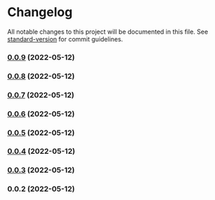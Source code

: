 # Changelog

All notable changes to this project will be documented in this file. See [standard-version](https://github.com/conventional-changelog/standard-version) for commit guidelines.

### [0.0.9](https://github.com/exoort/nuxt-cache-data/compare/v0.0.8...v0.0.9) (2022-05-12)

### [0.0.8](https://github.com/exoort/nuxt-cache-data/compare/v0.0.7...v0.0.8) (2022-05-12)

### [0.0.7](https://github.com/exoort/nuxt-cache-data/compare/v0.0.6...v0.0.7) (2022-05-12)

### [0.0.6](https://github.com/exoort/nuxt-cache-data/compare/v0.0.5...v0.0.6) (2022-05-12)

### [0.0.5](https://github.com/exoort/nuxt-cache-data/compare/v0.0.4...v0.0.5) (2022-05-12)

### [0.0.4](https://github.com/lihbr/nuxt-hue/compare/v0.0.3...v0.0.4) (2022-05-12)

### [0.0.3](https://github.com/lihbr/nuxt-hue/compare/v0.0.2...v0.0.3) (2022-05-12)

### 0.0.2 (2022-05-12)
